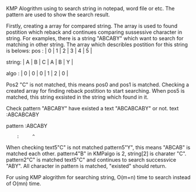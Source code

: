 KMP Alogrithm using to search string in notepad, word file or etc. The pattern are used to show the search result.

Firstly, creating a array for compared string. The array is used to found postition which reback and continues comparing sussessive character in string.
For examples, there is a string "ABCABY" which want to search for matching in other string.
The array which describles postition for this string is belows:
pos   : | 0 | 1 | 2 | 3 | 4 | 5 |

string: | A | B | C | A | B | Y |

algo  : | 0 | 0 | 0 | 1 | 2 | 0 |

Pos2 "C" is not matched, this means pos0 and pos1 is matched. Checking a created array for finding reback postition to start searching.
When pos5 is matched, this string exsisted in the string which found in it.

Check pattern "ABCABY" have existed a text "ABCABCABY" or not.
 text    :ABCABCABY

pattern :ABCABY

        :     ^

When checking text5"C" is not matched pattern5"Y", this means "ABCAB" is matched each other. pattern4"B" in KMPalgo is 2, string[2] is charater "C".
pattern2"C" is matched text5"C" and continues to search successvice "ABY". All character in pattern is matched, "existed" should return.

For using KMP alogrithm for searching string, O(m+n) time to search instead of O(mn) time.

